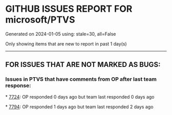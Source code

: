 
# GITHUB ISSUES REPORT FOR microsoft/PTVS


Generated on 2024-01-05 using: stale=30, all=False


Only showing items that are new to report in past 1 day(s)


---

## FOR ISSUES THAT ARE NOT MARKED AS BUGS:


### Issues in PTVS that have comments from OP after last team response:


\* [7724](https://github.com/microsoft/PTVS/issues/7724 "An error pops up after clicking 'Find' when attach to python remote."): OP responded 0 days ago but team last responded 0 days ago

\* [7794](https://github.com/microsoft/PTVS/issues/7794 "Unable to debug python code in a C++ application that embeds the python interpreter"): OP responded 1 days ago but team last responded 2 days ago
